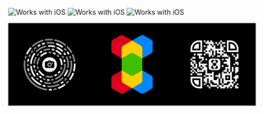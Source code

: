 ![Works with iOS](https://img.shields.io/badge/Works_with-iOS-blue?style=flat-square)
![Works with iOS](https://img.shields.io/badge/Works_with-watchOS-blue?style=flat-square)
![Works with iOS](https://img.shields.io/badge/Works_with-iMessage-blue?style=flat-square)

[![X.app](https://github.com/xapp/.github/blob/main/profile/banner.png)](https://extension.app)
